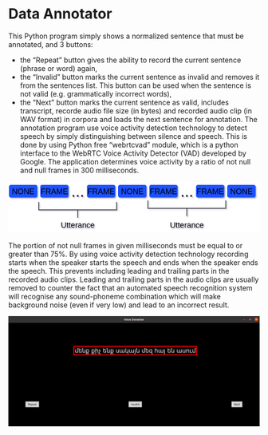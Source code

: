 # Data Annotator

This Python program simply shows a normalized sentence that must be annotated, and 3 buttons: 
  * the “Repeat” button gives the ability to record the current sentence (phrase or word) again, 
  * the “Invalid” button marks the current sentence as invalid and removes it from the sentences list. This button can be used when the sentence is not valid (e.g. grammatically incorrect words),
  * the “Next” button marks the current sentence as valid, includes transcript, recorde audio file size (in bytes) and recorded audio clip (in WAV format) in corpora and loads the next sentence for annotation.
The annotation program use voice activity detection technology to detect speech by simply distinguishing between silence and speech. This is done by using Python free “webrtcvad” module, which is a python interface to the WebRTC Voice Activity Detector (VAD) developed by Google. The application determines voice activity by a ratio of not null and null frames in 300 milliseconds.

![alt text](https://github.com/Varuzhan97/Data_Annotator/blob/main/VAD.png)

The portion of not null frames in given milliseconds must be equal to or greater than 75%. By using voice activity detection technology recording starts when the speaker starts the speech and ends when the speaker ends the speech. This prevents including leading and trailing parts in the recorded audio clips. Leading and trailing parts in the audio clips are usually removed to counter the fact that an automated speech recognition system will recognise any sound-phoneme combination which will make background noise (even if very low) and lead to an incorrect result.

![alt text](https://github.com/Varuzhan97/Data_Annotator/blob/main/interface.png)
